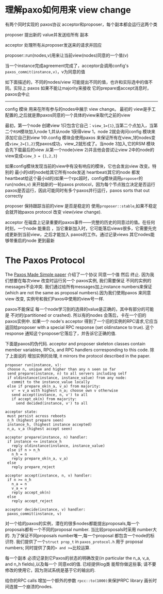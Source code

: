 # 理解paxo如何用来 view change

有两个同时实现的 paxos协议 acceptor和proposer，每个副本都会运行这两个类

proposer 提出新的 value并发送给所有 副本

acceptor 处理所有从proposer发送来的请求并回应

proposer::run(nodes,v)用来让当前view(nodes)同意的一个值(v)

当一个instance完成agreement完成了，acceptor会调用config's `paxos_commit(instance,v)`，v为同意的值

如下面描述的，不同的nodes/view 可能提出不同的值，也许和实际选中的值不同。实际上 paxos 如果不能让majority来接收 它的prepare或accept消息时，paxos会中止

---

config 模块 用来在所有参与的nodes中展示 view change。 最初的 view是手工配置的,之后就是靠paxos同意的一个具体的view来取代之前的view

最初，第一个node 创建view 1只包含它自己：`view_1={1}`,当第二个点加入，当第二个`RSM`模块加入node 1,并从node 1获得view 1，node 2就会询问config 模块来添加它自己到view 1中.config 模块会使用paxos 来保证所有在view_1的nodes变成`view_2={1,2}`党paxos成功，view_2就形成了。当node 3加入,它的RSM 模块会先下载最后的view 从第一个node(view 2)并且他会尝试让view 2中的node的view变成`view_3 = {1,2,3}`

如果config模块发现当前的view中有没有响应的模块，它也会发出view 改变。特别的 最小的id的node给其它所有node发送 heartbeat(其它的node 都发heartbeat给这个最小id的)如果一个rpc超时，config模块调用`proposer`的run(nodes,v) 来开始新的一轮paxos protocol，因为每个节点独立决定是否运行paxos是否运行，因此可能同时有多个paxos并行运行，paxos sorts that out correctly

proposer 保持跟踪当前的view 是否是稳定的 使用`proposer::stable`,如果不稳定 会就开始paxos protocol 改变 view(view change).

acceptor 在磁盘上记录重要的paxos事件——完整的历史的同意过的值。在任何时刻，一个node 能重启 ，当它重新加入时，它可能落后views很多，它需要先完成更新到当前view，之后才能加入 paxos的工作。通过记录views 其它nodes能够带重启的node 更到最新

# The Paxos Protocol

The [Paxos Made Simple paper](https://ipads.se.sjtu.edu.cn/courses/cse/2017/labs/lab6/paxos-simple.pdf) 介绍了一个协议 同意一个值 然后 终止. 因为我们想要在每次view 改变时运行另一个 paxos实例, 我们需要保证 不同的实例的messages不会冲突. 我们通过给所有messages加上instance numbers来保证(which are not the same as proposal numbers).因为我们使用paxos 来同意view 改变, 实例号和我们Paxos中使用的view号一样.

paxos不能保证 每一个node学习到的选择的value是正确的，其中有部分的可能是 不对的(partitioned or crashed). 所以有的nodes 会落后，卡在一个旧的paxos实例中. 如果一个 node's acceptor 得到了一个旧的实例的RPC请求,它应当返回给proposer with a special RPC response (set oldinstance to true). 这个response 通知这个proposer它落后了，并告诉它正确的值.

下面是paxos的伪代码. acceptor and proposer skeleton classes contain member variables, RPCs, and RPC handlers corresponding to this code. 除了上面说的 增加实例的处理, it mirrors the protocol described in the paper.

```
proposer run(instance, v):
 choose n, unique and higher than any n seen so far
 send prepare(instance, n) to all servers including self
 if oldinstance(instance, instance_value) from any node:
   commit to the instance_value locally
 else if prepare_ok(n_a, v_a) from majority:
   v' = v_a with highest n_a; choose own v otherwise
   send accept(instance, n, v') to all
   if accept_ok(n) from majority:
     send decided(instance, v') to all

acceptor state:
 must persist across reboots
 n_h (highest prepare seen)
 instance_h, (highest instance accepted)
 n_a, v_a (highest accept seen)

acceptor prepare(instance, n) handler:
 if instance <= instance_h
   reply oldinstance(instance, instance_value)
 else if n > n_h
   n_h = n
   reply prepare_ok(n_a, v_a)
 else
   reply prepare_reject

acceptor accept(instance, n, v) handler:
 if n >= n_h
   n_a = n
   v_a = v
   reply accept_ok(n)
 else
   reply accept_reject

acceptor decide(instance, v) handler:
 paxos_commit(instance, v)
```

对一个给的paxos的实例，潜在的很多nodes都能提出proposals,每一个proposals都有一个不同的proposal number. 当比较proposals时采用 number大的. 为了保证不同proposals number唯一,每一个proposal 都包含一个node的标识符. 我们提供了一个`struct prop_t` in `paxos_protocol.h` 用于 proposal numbers; 同时提供了类的`> and >=`比较运算.

每一个副本 必须记录到它Paxos的状态的明确改变(in particular the n_a, v_a, and n_h fields),以及每一个 同意ed的值. 已经提供log类 能帮你做这些事; 请不要修改的使用它，因为测试系统是基于它的输出的.

给你的RPC calls 增加一个额外的参数 `rpcc::to(1000)`来保护RPC library 画长时间连接一个崩溃的nodes.
